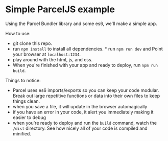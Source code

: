 # Simple ParcelJS example

Using the Parcel Bundler library and some es6, we'll make a simple app.

How to use: 
* git clone this repo.
* run `npm install` to install all dependencies. * run `npm run dev` and Point your browser at `localhost:1234`.
* play around with the html, js, and css. 
* When you're finished with your app and ready to deploy, run `npm run build`.

Things to notice:
* Parcel uses es6 imports/exports so you can keep your code modular. Break out large repetitive functions or data into their own files to keep things clean.
* when you save a file, it will update in the browser automagically
* if you have an error in your code, it alert you immediately making it easier to debug
* when you're ready to deploy and run the `build` command, watch the `/dist` directory. See how nicely all of your code is compiled and minified.
